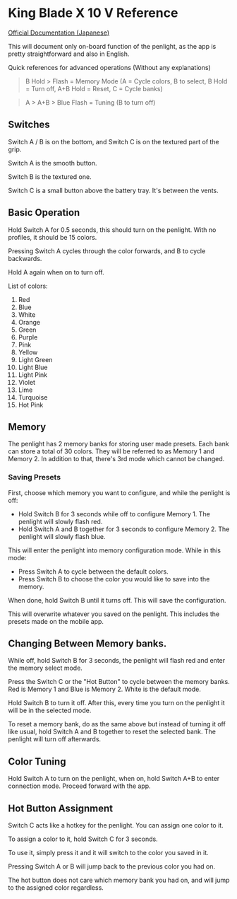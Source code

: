 # King Blade X 10 V Reference
[Official Documentation (Japanese)](https://ruifan.co.jp/faqmanual/X10-5.html)

This will document only on-board function of the penlight, as the app is pretty straightforward and also in English.

Quick references for advanced operations  (Without any explanations)
> B Hold > Flash = Memory Mode (A = Cycle colors, B to select, B Hold = Turn off, A+B Hold = Reset, C = Cycle banks)

> A > A+B > Blue Flash = Tuning (B to turn off)


## Switches
Switch A / B is on the bottom, and Switch C is on the textured part of the grip.

Switch A is the smooth button.

Switch B is the textured one.

Switch C is a small button above the battery tray. It's between the vents.

## Basic Operation

Hold Switch A for 0.5 seconds, this should turn on the penlight. With no profiles, it should be 15 colors.

Pressing Switch A cycles through the color forwards, and B to cycle backwards.

Hold A again when on to turn off.

List of colors:
 
 1. Red
 1. Blue 
 1. White
 1. Orange
 1. Green
 1. Purple
 1. Pink
 1. Yellow
 1. Light Green
 1. Light Blue
 1. Light Pink
 1. Violet
 1. Lime 
 1. Turquoise
 1. Hot Pink

## Memory
The penlight has 2 memory banks for storing user made presets. Each bank can store a total of 30 colors. They will be referred to as Memory 1 and Memory 2. In addition to that, there's 3rd mode which cannot be changed. 

### Saving Presets

First, choose which memory you want to configure, and while the penlight is off: 
- Hold Switch B for 3 seconds while off to configure Memory 1. The penlight will slowly flash red.
- Hold Switch A and B together for 3 seconds to configure Memory 2. The penlight will slowly flash blue.

This will enter the penlight into memory configuration mode.
While in this mode:
 - Press Switch A to cycle between the default colors.
 - Press Switch B to choose the color you would like to save into the memory. 

When done, hold Switch B until it turns off. This will save the configuration.

This will overwrite whatever you saved on the penlight. This includes the presets made on the mobile app.

## Changing Between Memory banks.

While off, hold Switch B for 3 seconds, the penlight will flash red and enter the memory select mode.

Press the Switch C or the "Hot Button" to cycle between the memory banks. Red is Memory 1 and Blue is Memory 2. White is the default mode.

Hold Switch B to turn it off. After this, every time you turn on the penlight it will be in the selected mode.

To reset a memory bank, do as the same above but instead of turning it off like usual, hold Switch A and B together to reset the selected bank. The penlight will turn off afterwards.

## Color Tuning

Hold Switch A to turn on the penlight, when on, hold Switch A+B to enter connection mode. Proceed forward with the app.

## Hot Button Assignment

Switch C acts like a hotkey for the penlight. You can assign one color to it.

To assign a color to it, hold Switch C for 3 seconds.

To use it, simply press it and it will switch to the color you saved in it.

Pressing Switch A or B will jump back to the previous color you had on. 

The hot button does not care which memory bank you had on, and will jump to the assigned color regardless.






